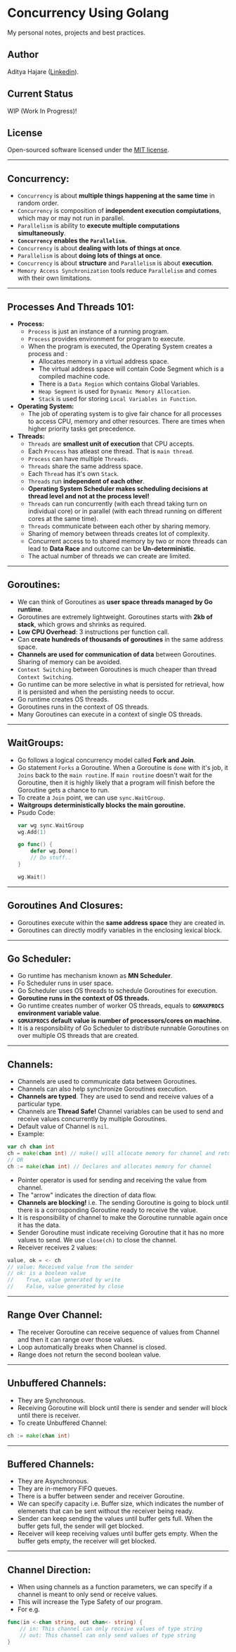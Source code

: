# Concurrency Using Golang
My personal notes, projects and best practices.

## Author
Aditya Hajare ([Linkedin](https://in.linkedin.com/in/aditya-hajare)).

## Current Status
WIP (Work In Progress)!

## License
Open-sourced software licensed under the [MIT license](http://opensource.org/licenses/MIT).

-----------

## Concurrency:
- `Concurrency` is about **multiple things happening at the same time** in random order.
- `Concurrency` is composition of **independent execution compiutations**, which may or may not run in parallel.
- `Parallelism` is ability to **execute multiple computations simultaneously**.
- **`Concurrency` enables the `Parallelism`.**
- `Concurrency` is about **dealing with lots of things at once**.
- `Parallelism` is about **doing lots of things at once**.
- `Concurrency` is about **structure** and `Parallelism` is about **execution**.
- `Memory Access Synchronization` tools reduce `Parallelism` and comes with their own limitations.

-----------

## Processes And Threads 101:
- **Process:**
    * `Process` is just an instance of a running program.
    * `Process` provides environment for program to execute.
    * When the program is executed, the Operating System creates a process and :
        - Allocates memory in a virtual address space.
        - The virtual address space will contain Code Segment which is a compiled machine code.
        - There is a `Data Region` which contains Global Variables.
        - `Heap Segment` is used for `Dynamic Memory Allocation`.
        - `Stack` is used for storing `Local Variables in Function`.
- **Operating System:**
    * The job of operating system is to give fair chance for all processes to access CPU, memory and other resources. There are times when higher priority tasks get precedence.
- **Threads:**
    * `Threads` are **smallest unit of execution** that CPU accepts.
    * Each `Process` has atleast one thread. That is `main thread`.
    * `Process` can have multiple `Threads`.
    * `Threads` share the same address space.
    * Each `Thread` has it's own `Stack`.
    * `Threads` run **independent of each other**.
    * **Operating System Scheduler makes scheduling decisions at thread level and not at the process level!**
    * `Threads` can run concurrently (with each thread taking turn on individual core) or in parallel (with each thread running on different cores at the same time).
    * `Threads` communicate between each other by sharing memory.
    * Sharing of memory between threads creates lot of complexity.
    * Concurrent access to to shared memory by two or more threads can lead to **Data Race** and outcome can be **Un-deterministic**.
    * The actual number of threads we can create are limited.

-----------

## Goroutines:
- We can think of Goroutines as **user space threads managed by Go runtime**.
- Goroutines are extremely lightweight. Goroutines starts with **2kb of stack**, which grows and shrinks as required.
- **Low CPU Overhead**: 3 instructions per function call.
- Can **create hundreds of thousands of goroutines** in the same address space.
- **Channels are used for communication of data** between Goroutines. Sharing of memory can be avoided.
- `Context Switching` between Goroutines is much cheaper than thread `Context Switching`.
- Go runtime can be more selective in what is persisted for retrieval, how it is persisted and when the persisting needs to occur.
- Go runtime creates OS threads.
- Goroutines runs in the context of OS threads.
- Many Goroutines can execute in a context of single OS threads.

-----------

## WaitGroups:
- Go follows a logical concurrency model called **Fork and Join**.
- Go statement `Forks` a Goroutine. When a Goroutine is `done` with it's job, it `Joins` back to the `main routine`. If `main routine` doesn't wait for the Goroutine, then it is highly likely that a program will finish before the Goroutine gets a chance to run.
- To create a `Join` point, we can use `sync.WaitGroup`.
- **Waitgroups deterministically blocks the main goroutine.**
- Psudo Code:
    ```go
    var wg sync.WaitGroup
    wg.Add(1)

    go func() {
        defer wg.Done()
        // Do stuff..
    }

    wg.Wait()
    ```

-----------

## Goroutines And Closures:
- Goroutines execute within the **same address space** they are created in.
- Goroutines can directly modify variables in the enclosing lexical block.

-----------

## Go Scheduler:
- Go runtime has mechanism known as **MN Scheduler**.
- Fo Scheduler runs in user space.
- Go Scheduler uses OS threads to schedule Goroutines for execution.
- **Goroutine runs in the context of OS threads.**
- Go runtime creates number of worker OS threads, equals to **`GOMAXPROCS` environment variable value**.
- **`GOMAXPROCS` default value is number of processors/cores on machine.**
- It is a responsibility of Go Scheduler to distribute runnable Goroutines on over multiple OS threads that are created.

-----------

## Channels:
- Channels are used to communicate data between Goroutines.
- Channels can also help synchronize Goroutines execution.
- **Channels are typed**. They are used to send and receive values of a particular type.
- Channels are **Thread Safe!** Channel variables can be used to send and receive values concurrently by multiple Goroutines.
- Default value of Channel is `nil`.
- Example:
```go
var ch chan int
ch = make(chan int) // make() will allocate memory for channel and returns referance for the allocated Memory
// OR
ch := make(chan int) // Declares and allocates memory for channel
```
- Pointer operator is used for sending and receiving the value from channel.
- The "arrow" indicates the direction of data flow.
- **Channels are blocking!** i.e. The sending Goroutine is going to block until there is a corrosponding Goroutine ready to receive the value.
- It is responsibility of channel to make the Goroutine runnable again once it has the data.
- Sender Goroutine must indicate receiving Goroutine that it has no more values to send. We use `close(ch)` to close the channel.
- Receiver receives 2 values:
```go
value, ok = <- ch
// value: Received value from the sender
// ok: is a boolean value
//    True, value generated by write
//    False, value generated by close
```

-----------

## Range Over Channel:
- The receiver Goroutine can receive sequence of values from Channel and then it can range over those values.
- Loop automatically breaks when Channel is closed.
- Range does not return the second boolean value.

-----------

## Unbuffered Channels:
- They are Synchronous.
- Receiving Goroutine will block until there is sender and sender will block until there is receiver.
- To create Unbuffered Channel:
```go
ch := make(chan int)
```

-----------

## Buffered Channels:
- They are Asynchronous.
- They are in-memory FIFO queues.
- There is a buffer between sender and receiver Goroutine.
- We can specify capacity i.e. Buffer size, which indicates the number of elemenets that can be sent without the receiver being ready.
- Sender can keep sending the values until buffer gets full. When the buffer gets full, the sender will get blocked.
- Receiver will keep receiving values until buffer gets empty. When the buffer gets empty, the receiver will get blocked.

-----------

## Channel Direction:
- When using channels as a function parameters, we can specify if a channel is meant to only send or receive values.
- This will increase the Type Safety of our program.
- For e.g.
```go
func(in <-chan string, out chan<- string) {
    // in: This channel can only receive values of type string
    // out: This channel can only send values of type string
}
```